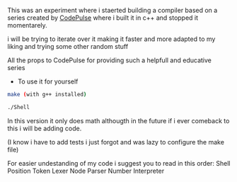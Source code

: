 This was an experiment where i staerted building a compiler based on a series created by [CodePulse](https://www.youtube.com/watch?v=Eythq9848Fg&list=PLZQftyCk7_SdoVexSmwy_tBgs7P0b97yD&index=1)
where i built it in c++ and stopped it momentarely.

i will be trying to iterate over it making it faster and more adapted to my liking and trying some other random stuff

All the props to CodePulse for providing such a helpfull and educative series



- To use it for yourself

```bash
make (with g++ installed)
```

```bash
./Shell
```

In this version it only does math althougth in the future if i ever comeback to this i will be adding code.


(I know i have to add tests i just forgot and was lazy to configure the make file)

For easier undestanding of my code i suggest you to read in this order:
Shell
Position
Token
Lexer
Node
Parser
Number
Interpreter
